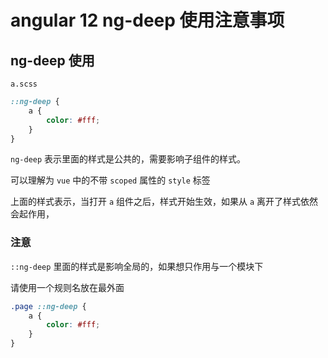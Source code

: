 # angular 12 ng-deep 使用注意事项

## ng-deep 使用

`a.scss`

```scss
::ng-deep {
    a {
        color: #fff;
    }
}
```

`ng-deep` 表示里面的样式是公共的，需要影响子组件的样式。

可以理解为 `vue` 中的不带 `scoped` 属性的 `style` 标签

上面的样式表示，当打开 `a` 组件之后，样式开始生效，如果从 `a` 离开了样式依然会起作用，

### 注意

`::ng-deep` 里面的样式是影响全局的，如果想只作用与一个模块下

请使用一个规则名放在最外面


```scss
.page ::ng-deep {
    a {
        color: #fff;
    }
}
```

